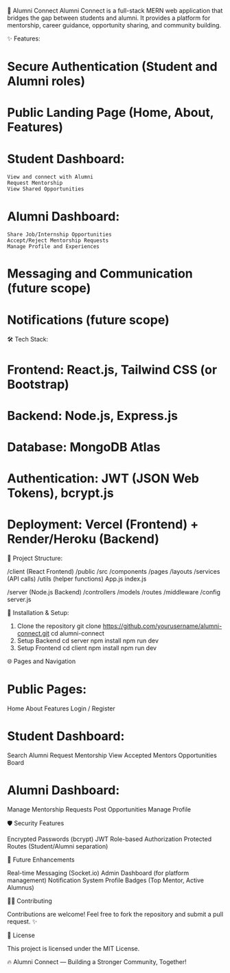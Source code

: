 🏫 Alumni Connect
Alumni Connect is a full-stack MERN web application that bridges the gap between students and alumni.
It provides a platform for mentorship, career guidance, opportunity sharing, and community building.


✨ Features:

# Secure Authentication (Student and Alumni roles)

# Public Landing Page (Home, About, Features)

# Student Dashboard:
    View and connect with Alumni
    Request Mentorship
    View Shared Opportunities

# Alumni Dashboard:
    Share Job/Internship Opportunities
    Accept/Reject Mentorship Requests
    Manage Profile and Experiences

# Messaging and Communication (future scope)

# Notifications (future scope)

🛠️ Tech Stack:

# Frontend: React.js, Tailwind CSS (or Bootstrap)
# Backend: Node.js, Express.js
# Database: MongoDB Atlas
# Authentication: JWT (JSON Web Tokens), bcrypt.js
# Deployment: Vercel (Frontend) + Render/Heroku (Backend)

📂 Project Structure:

/client (React Frontend)
  /public
  /src
    /components
    /pages
    /layouts
    /services (API calls)
    /utils (helper functions)
    App.js
    index.js

/server (Node.js Backend)
  /controllers
  /models
  /routes
  /middleware
  /config
  server.js

🚀 Installation & Setup:

1. Clone the repository
git clone https://github.com/yourusername/alumni-connect.git
cd alumni-connect
2. Setup Backend
cd server
npm install
npm run dev
3. Setup Frontend
cd client
npm install
npm run dev

🌐 Pages and Navigation

# Public Pages:
Home
About
Features
Login / Register

# Student Dashboard:
Search Alumni
Request Mentorship
View Accepted Mentors
Opportunities Board

# Alumni Dashboard:
Manage Mentorship Requests
Post Opportunities
Manage Profile

🛡️ Security Features

Encrypted Passwords (bcrypt)
JWT Role-based Authorization
Protected Routes (Student/Alumni separation)

🎯 Future Enhancements

Real-time Messaging (Socket.io)
Admin Dashboard (for platform management)
Notification System
Profile Badges (Top Mentor, Active Alumnus)

🧑‍💻 Contributing

Contributions are welcome!
Feel free to fork the repository and submit a pull request. ✨

📄 License

This project is licensed under the MIT License.

🔥 Alumni Connect — Building a Stronger Community, Together!